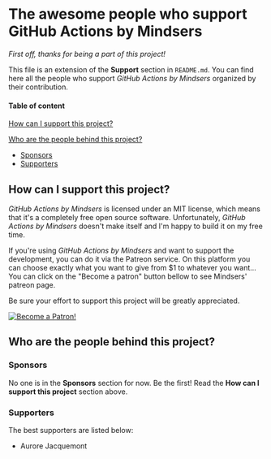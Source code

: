 # The awesome people who support GitHub Actions by Mindsers

*First off, thanks for being a part of this project!*

This file is an extension of the **Support** section in `README.md`. You can find here all the people who support *GitHub Actions by Mindsers* organized by their contribution.

#### Table of content

[How can I support this project?](#how-can-i-support-this-project)

[Who are the people behind this project?](#who-are-the-people-behind-this-project)

* [Sponsors](#sponsors)
* [Supporters](#supporters)

## How can I support this project?

*GitHub Actions by Mindsers* is licensed under an MIT license, which means that it's a completely free open source software. Unfortunately, *GitHub Actions by Mindsers* doesn't make itself and I'm happy to build it on my free time.

If you're using *GitHub Actions by Mindsers* and want to support the development, you can do it via the Patreon service. On this platform you can choose exactly what you want to give from $1 to whatever you want... You can click on the "Become a patron" button bellow to see Mindsers' patreon page.

Be sure your effort to support this project will be greatly appreciated.

[![Become a Patron!](https://c5.patreon.com/external/logo/become_a_patron_button.png)](https://www.patreon.com/bePatron?u=9715649)

## Who are the people behind this project?

### Sponsors

No one is in the **Sponsors** section for now. Be the first! Read the **How can I support this project** section above.

### Supporters

The best supporters are listed below:

- Aurore Jacquemont
